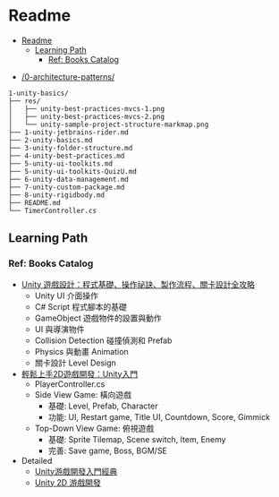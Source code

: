 # Readme

<!-- TOC -->
* [Readme](#readme)
  * [Learning Path](#learning-path)
    * [Ref: Books Catalog](#ref-books-catalog)
<!-- TOC -->

- [/0-architecture-patterns/](/0-architecture-patterns/README.md)

```text
1-unity-basics/
├── res/
│   ├── unity-best-practices-mvcs-1.png
│   ├── unity-best-practices-mvcs-2.png
│   └── unity-sample-project-structure-markmap.png
├── 1-unity-jetbrains-rider.md
├── 2-unity-basics.md
├── 3-unity-folder-structure.md
├── 4-unity-best-practices.md
├── 5-unity-ui-toolkits.md
├── 5-unity-ui-toolkits-QuizU.md
├── 6-unity-data-management.md
├── 7-unity-custom-package.md
├── 8-unity-rigidbody.md
├── README.md
└── TimerController.cs
```

## Learning Path

### Ref: Books Catalog

- [Unity 遊戲設計：程式基礎、操作祕訣、製作流程、關卡設計全攻略](https://www.tenlong.com.tw/products/9789863127413)
  - Unity UI 介面操作
  - C# Script 程式腳本的基礎
  - GameObject 遊戲物件的設置與動作
  - UI 與導演物件
  - Collision Detection 碰撞偵測和 Prefab
  - Physics 與動畫 Animation
  - 關卡設計 Level Design
- [輕鬆上手2D遊戲開發：Unity入門](https://www.tenlong.com.tw/products/9787111746713)
  - PlayerController.cs
  - Side View Game: 橫向遊戲
    - 基礎: Level, Prefab, Character
    - 功能: UI, Restart game, Title UI, Countdown, Score, Gimmick
  - Top-Down View Game: 俯視遊戲
    - 基礎: Sprite Tilemap, Scene switch, Item, Enemy
    - 完善: Save game, Boss, BGM/SE
- Detailed
  - [Unity游戲開發入門經典](https://www.tenlong.com.tw/products/9787115602442)
  - [Unity 2D 游戲開發](https://www.tenlong.com.tw/products/9787302634072)
